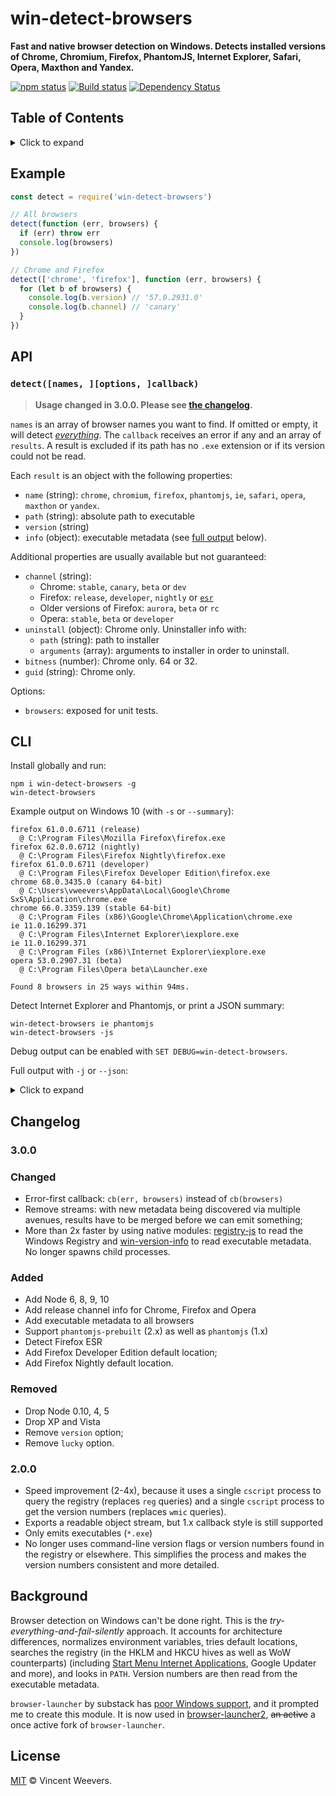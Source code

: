 # win-detect-browsers

**Fast and native browser detection on Windows. Detects installed versions of Chrome, Chromium, Firefox, PhantomJS, Internet Explorer, Safari, Opera, Maxthon and Yandex.**

[![npm status](http://img.shields.io/npm/v/win-detect-browsers.svg?style=flat-square)](https://www.npmjs.org/package/win-detect-browsers) [![Build status](https://img.shields.io/appveyor/ci/vweevers/win-detect-browsers.svg?style=flat-square)](https://ci.appveyor.com/project/vweevers/win-detect-browsers) [![Dependency Status](https://img.shields.io/david/vweevers/win-detect-browsers.svg?style=flat-square)](https://david-dm.org/vweevers/win-detect-browsers)

## Table of Contents

<details><summary>Click to expand</summary>

- [Example](#example)
- [API](#api)
- [CLI](#cli)
- [Changelog](#changelog)
- [Background](#background)
- [License](#license)

</details>

## Example

```js
const detect = require('win-detect-browsers')

// All browsers
detect(function (err, browsers) {
  if (err) throw err
  console.log(browsers)
})

// Chrome and Firefox
detect(['chrome', 'firefox'], function (err, browsers) {
  for (let b of browsers) {
    console.log(b.version) // '57.0.2931.0'
    console.log(b.channel) // 'canary'
  }
})
```

## API

### `detect([names, ][options, ]callback)`

> **Usage changed in 3.0.0. Please see [the changelog](#300).**

`names` is an array of browser names you want to find. If omitted or empty, it will detect *[everything](http://youtu.be/k1yvvNvlXtg)*. The `callback` receives an error if any and an array of `results`. A result is excluded if its path has no `.exe` extension or if its version could not be read.

Each `result` is an object with the following properties:

- `name` (string): `chrome`, `chromium`, `firefox`, `phantomjs`, `ie`, `safari`, `opera`, `maxthon` or `yandex`.
- `path` (string): absolute path to executable
- `version` (string)
- `info` (object): executable metadata (see [full output](#cli) below).

Additional properties are usually available but not guaranteed:

- `channel` (string):
  - Chrome: `stable`, `canary`, `beta` or `dev`
  - Firefox: `release`, `developer`, `nightly` or [`esr`](https://www.mozilla.org/en-US/firefox/organizations/faq/)
  - Older versions of Firefox: `aurora`, `beta` or `rc`
  - Opera: `stable`, `beta` or `developer`
- `uninstall` (object): Chrome only. Uninstaller info with:
  - `path` (string): path to installer
  - `arguments` (array): arguments to installer in order to uninstall.
- `bitness` (number): Chrome only. 64 or 32.
- `guid` (string): Chrome only.

Options:

- `browsers`: exposed for unit tests.

## CLI

Install globally and run:

```
npm i win-detect-browsers -g
win-detect-browsers
```

Example output on Windows 10 (with `-s` or `--summary`):

```
firefox 61.0.0.6711 (release)                                               
  @ C:\Program Files\Mozilla Firefox\firefox.exe                            
firefox 62.0.0.6712 (nightly)                                               
  @ C:\Program Files\Firefox Nightly\firefox.exe                            
firefox 61.0.0.6711 (developer)                                             
  @ C:\Program Files\Firefox Developer Edition\firefox.exe                  
chrome 68.0.3435.0 (canary 64-bit)                                          
  @ C:\Users\vweevers\AppData\Local\Google\Chrome SxS\Application\chrome.exe
chrome 66.0.3359.139 (stable 64-bit)                                        
  @ C:\Program Files (x86)\Google\Chrome\Application\chrome.exe             
ie 11.0.16299.371                                                           
  @ C:\Program Files\Internet Explorer\iexplore.exe                         
ie 11.0.16299.371                                                           
  @ C:\Program Files (x86)\Internet Explorer\iexplore.exe                   
opera 53.0.2907.31 (beta)                                                   
  @ C:\Program Files\Opera beta\Launcher.exe                                

Found 8 browsers in 25 ways within 94ms.
```

Detect Internet Explorer and Phantomjs, or print a JSON summary:

```
win-detect-browsers ie phantomjs
win-detect-browsers -js
```

Debug output can be enabled with `SET DEBUG=win-detect-browsers`.

Full output with `-j` or `--json`:

<details><summary>Click to expand</summary>

```json
[
  {
    "name": "chrome",
    "path": "C:\\Users\\vweevers\\AppData\\Local\\Google\\Chrome SxS\\Application\\chrome.exe",
    "version": "68.0.3435.0",
    "info": {
      "FileVersion": "68.0.3435.0",
      "CompanyName": "Google Inc.",
      "FileDescription": "Google Chrome",
      "InternalName": "chrome_exe",
      "LegalCopyright": "Copyright 2017 Google Inc. All rights reserved.",
      "OriginalFilename": "chrome.exe",
      "ProductName": "Google Chrome",
      "ProductVersion": "68.0.3435.0",
      "CompanyShortName": "Google",
      "ProductShortName": "Chrome",
      "LastChange": "5e764df0b11c03f2e885a35f112e05ac98b2b065-refs/branch-heads/3435@{#1}",
      "Official Build": "1"
    },
    "channel": "canary",
    "bitness": 64,
    "guid": "4EA16AC7-FD5A-47C3-875B-DBF4A2008C20",
    "uninstall": {
      "path": "C:\\Users\\vweevers\\AppData\\Local\\Google\\Chrome SxS\\Application\\68.0.3435.0\\Installer\\setup.exe",
      "arguments": [
        "--uninstall",
        "--chrome-sxs"
      ]
    }
  },
  {
    "name": "chrome",
    "path": "C:\\Program Files (x86)\\Google\\Chrome\\Application\\chrome.exe",
    "version": "66.0.3359.139",
    "info": {
      "FileVersion": "66.0.3359.139",
      "CompanyName": "Google Inc.",
      "FileDescription": "Google Chrome",
      "InternalName": "chrome_exe",
      "LegalCopyright": "Copyright 2017 Google Inc. All rights reserved.",
      "OriginalFilename": "chrome.exe",
      "ProductName": "Google Chrome",
      "ProductVersion": "66.0.3359.139",
      "CompanyShortName": "Google",
      "ProductShortName": "Chrome",
      "LastChange": "a020eddf0d85fe84d4a6787b304f50aafb670969-refs/branch-heads/3359@{#767}",
      "Official Build": "1"
    },
    "channel": "stable",
    "bitness": 64,
    "guid": "8A69D345-D564-463C-AFF1-A69D9E530F96",
    "uninstall": {
      "path": "C:\\Program Files (x86)\\Google\\Chrome\\Application\\66.0.3359.181\\Installer\\setup.exe",
      "arguments": [
        "--uninstall",
        "--system-level",
        "--verbose-logging"
      ]
    }
  },
  {
    "name": "ie",
    "path": "C:\\Program Files\\Internet Explorer\\iexplore.exe",
    "version": "11.0.16299.371",
    "info": {
      "FileVersion": "11.0.16299.371",
      "CompanyName": "Microsoft Corporation",
      "FileDescription": "Internet Explorer",
      "InternalName": "iexplore",
      "LegalCopyright": "© Microsoft Corporation. Alle rechten voorbehouden.",
      "OriginalFilename": "IEXPLORE.EXE.MUI",
      "ProductName": "Internet Explorer",
      "ProductVersion": "11.00.16299.15"
    }
  },
  {
    "name": "ie",
    "path": "C:\\Program Files (x86)\\Internet Explorer\\iexplore.exe",
    "version": "11.0.16299.371",
    "info": {
      "FileVersion": "11.0.16299.371",
      "CompanyName": "Microsoft Corporation",
      "FileDescription": "Internet Explorer",
      "InternalName": "iexplore",
      "LegalCopyright": "© Microsoft Corporation. Alle rechten voorbehouden.",
      "OriginalFilename": "IEXPLORE.EXE.MUI",
      "ProductName": "Internet Explorer",
      "ProductVersion": "11.00.16299.15"
    }
  },
  {
    "name": "opera",
    "path": "C:\\Program Files\\Opera beta\\Launcher.exe",
    "version": "53.0.2907.31",
    "info": {
      "FileVersion": "53.0.2907.31",
      "LegalCopyright": "Copyright Opera Software 2018",
      "InternalName": "Opera",
      "CompanyName": "Opera Software",
      "ProductName": "Opera beta Internet Browser",
      "ProductVersion": "53.0.2907.31",
      "FileDescription": "Opera beta Internet Browser"
    },
    "channel": "beta"
  },
  {
    "name": "firefox",
    "path": "C:\\Program Files\\Mozilla Firefox\\firefox.exe",
    "version": "61.0.0.6711",
    "info": {
      "FileVersion": "61.0.0.6711",
      "LegalCopyright": "©Firefox and Mozilla Developers; available under the MPL 2 license.",
      "CompanyName": "Mozilla Corporation",
      "FileDescription": "Firefox",
      "ProductVersion": "61.0",
      "InternalName": "Firefox",
      "LegalTrademarks": "Firefox is a Trademark of The Mozilla Foundation.",
      "OriginalFilename": "../../dist/bin/firefox.exe",
      "ProductName": "Firefox",
      "BuildID": "20180517141400"
    },
    "channel": "release"
  },
  {
    "name": "firefox",
    "path": "C:\\Program Files\\Firefox Developer Edition\\firefox.exe",
    "version": "61.0.0.6711",
    "info": {
      "FileVersion": "61.0.0.6711",
      "LegalCopyright": "©Firefox and Mozilla Developers; available under the MPL 2 license.",
      "CompanyName": "Mozilla Corporation",
      "FileDescription": "Firefox Developer Edition",
      "ProductVersion": "61.0",
      "InternalName": "Firefox Developer Edition",
      "LegalTrademarks": "Firefox is a Trademark of The Mozilla Foundation.",
      "OriginalFilename": "../../dist/bin/firefox.exe",
      "ProductName": "Firefox Developer Edition",
      "BuildID": "20180517141400"
    },
    "channel": "developer"
  },
  {
    "name": "firefox",
    "path": "C:\\Program Files\\Firefox Nightly\\firefox.exe",
    "version": "62.0.0.6712",
    "info": {
      "FileVersion": "62.0.0.6712",
      "LegalCopyright": "©Firefox and Mozilla Developers; available under the MPL 2 license.",
      "CompanyName": "Mozilla Corporation",
      "FileDescription": "Firefox Nightly",
      "ProductVersion": "62.0a1",
      "InternalName": "Firefox Nightly",
      "LegalTrademarks": "Firefox is a Trademark of The Mozilla Foundation.",
      "OriginalFilename": "firefox.exe",
      "ProductName": "Firefox Nightly",
      "BuildID": "20180518222751"
    },
    "channel": "nightly"
  }
]
```

</details>

## Changelog

### 3.0.0

### Changed

- Error-first callback: `cb(err, browsers)` instead of `cb(browsers)`
- Remove streams: with new metadata being discovered via multiple avenues, results have to be merged before we can emit something;
- More than 2x faster by using native modules: [registry-js](https://www.npmjs.com/package/registry-js) to read the Windows Registry and [win-version-info](https://www.npmjs.org/package/win-version-info) to read executable metadata. No longer spawns child processes.

### Added

- Add Node 6, 8, 9, 10
- Add release channel info for Chrome, Firefox and Opera
- Add executable metadata to all browsers
- Support `phantomjs-prebuilt` (2.x) as well as `phantomjs` (1.x)
- Detect Firefox ESR
- Add Firefox Developer Edition default location;
- Add Firefox Nightly default location.

### Removed

- Drop Node 0.10, 4, 5
- Drop XP and Vista
- Remove `version` option;
- Remove `lucky` option.

### 2.0.0

- Speed improvement (2-4x), because it uses a single `cscript` process to query the registry (replaces `reg` queries) and a single `cscript` process to get the version numbers (replaces `wmic` queries).
- Exports a readable object stream, but 1.x callback style is still supported
- Only emits executables (`*.exe`)
- No longer uses command-line version flags or version numbers found in the registry or elsewhere. This simplifies the process and makes the version numbers consistent and more detailed.

## Background

Browser detection on Windows can't be done right. This is the *try-everything-and-fail-silently* approach. It accounts for architecture differences, normalizes environment variables, tries default locations, searches the registry (in the HKLM and HKCU hives as well as WoW counterparts) (including [Start Menu Internet Applications](http://msdn.microsoft.com/en-us/library/windows/desktop/dd203067(v=vs.85).aspx), Google Updater and more), and looks in `PATH`. Version numbers are then read from the executable metadata.

`browser-launcher` by substack has [poor Windows support](https://github.com/substack/browser-launcher/issues/7), and it prompted me to create this module. It is now used in [browser-launcher2](https://github.com/benderjs/browser-launcher2), ~~an active~~ a once active fork of `browser-launcher`.

## License

[MIT](http://opensource.org/licenses/MIT) © Vincent Weevers.
